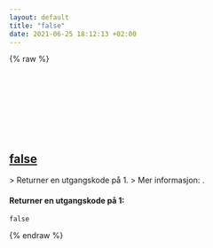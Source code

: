 ```yaml
---
layout: default
title: "false"
date: 2021-06-25 18:12:13 +02:00
---
```

{% raw %}
<h2 id="false">
  <a href="/no/common/false.html">false</a> <a href="#false"><svg class="icon">
    <use href="/assets/images/unicode_sprite.svg#link" />
  </svg></a>
</h2>
> Returner en utgangskode på 1.
> Mer informasjon: <https://www.gnu.org/software/coreutils/false>.

#### Returner en utgangskode på 1:
```shell
false
```
{% endraw %}